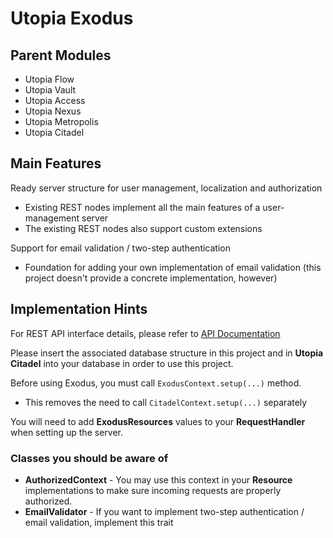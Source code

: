# Utopia Exodus

## Parent Modules
- Utopia Flow
- Utopia Vault
- Utopia Access
- Utopia Nexus
- Utopia Metropolis
- Utopia Citadel

## Main Features
Ready server structure for user management, localization and authorization
- Existing REST nodes implement all the main features of a user-management server
- The existing REST nodes also support custom extensions

Support for email validation / two-step authentication
- Foundation for adding your own implementation of email validation 
  (this project doesn't provide a concrete implementation, however)

## Implementation Hints
For REST API interface details, please refer to [API Documentation]

Please insert the associated database structure in this project and in **Utopia Citadel** 
into your database in order to use this project.

Before using Exodus, you must call `ExodusContext.setup(...)` method.
- This removes the need to call `CitadelContext.setup(...)` separately

You will need to add **ExodusResources** values to your **RequestHandler** when setting up the server.



### Classes you should be aware of
- **AuthorizedContext** - You may use this context in your **Resource** implementations to make sure incoming 
  requests are properly authorized.
- **EmailValidator** - If you want to implement two-step authentication / email validation, implement this trait

[API Documentation]: https://documenter.getpostman.com/view/2691494/TVmPAx1m